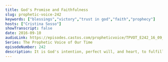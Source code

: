 ```yaml
---
title: God's Promise and Faithfulness
slug: prophetic-voice-242
keywords: ["blessings","victory","trust in god","faith","prophecy"]
hosts: ["Cristina Sosso"]
showTranscript: false
date: 2016-09-10
audioLink: https://episodes.castos.com/propheticvoice/TPVOT_E242_16_09_10-11_God%27s_Promise_and_Faithfulness.mp3
Series: The Prophetic Voice of Our Time
episodeNumber: 242
description: It is God's intention, perfect will, and heart, to fulfill every plan that He has for your life.
---
```

